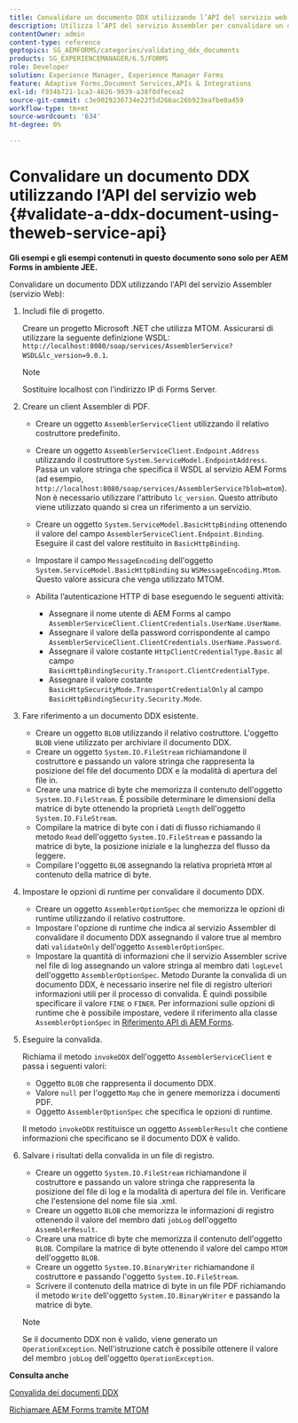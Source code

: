 ```yaml
---
title: Convalidare un documento DDX utilizzando l’API del servizio web
description: Utilizza l’API del servizio Assembler per convalidare un documento DDX.
contentOwner: admin
content-type: reference
geptopics: SG_AEMFORMS/categories/validating_ddx_documents
products: SG_EXPERIENCEMANAGER/6.5/FORMS
role: Developer
solution: Experience Manager, Experience Manager Forms
feature: Adaptive Forms,Document Services,APIs & Integrations
exl-id: f934b721-1ca3-4626-9039-a38f0dfecea2
source-git-commit: c3e9029236734e22f5d266ac26b923eafbe0a459
workflow-type: tm+mt
source-wordcount: '634'
ht-degree: 0%

---
```


# Convalidare un documento DDX utilizzando l’API del servizio web {#validate-a-ddx-document-using-theweb-service-api}

**Gli esempi e gli esempi contenuti in questo documento sono solo per AEM Forms in ambiente JEE.**

Convalidare un documento DDX utilizzando l&#39;API del servizio Assembler (servizio Web):

1. Includi file di progetto.

   Creare un progetto Microsoft .NET che utilizza MTOM. Assicurarsi di utilizzare la seguente definizione WSDL: `http://localhost:8080/soap/services/AssemblerService?WSDL&lc_version=9.0.1`.

   >[!NOTE]
   >
   >Sostituire localhost con l&#39;indirizzo IP di Forms Server.

1. Creare un client Assembler di PDF.

   * Creare un oggetto `AssemblerServiceClient` utilizzando il relativo costruttore predefinito.
   * Creare un oggetto `AssemblerServiceClient.Endpoint.Address` utilizzando il costruttore `System.ServiceModel.EndpointAddress`. Passa un valore stringa che specifica il WSDL al servizio AEM Forms (ad esempio, `http://localhost:8080/soap/services/AssemblerService?blob=mtom`). Non è necessario utilizzare l&#39;attributo `lc_version`. Questo attributo viene utilizzato quando si crea un riferimento a un servizio.
   * Creare un oggetto `System.ServiceModel.BasicHttpBinding` ottenendo il valore del campo `AssemblerServiceClient.Endpoint.Binding`. Eseguire il cast del valore restituito in `BasicHttpBinding`.
   * Impostare il campo `MessageEncoding` dell&#39;oggetto `System.ServiceModel.BasicHttpBinding` su `WSMessageEncoding.Mtom`. Questo valore assicura che venga utilizzato MTOM.
   * Abilita l’autenticazione HTTP di base eseguendo le seguenti attività:

      * Assegnare il nome utente di AEM Forms al campo `AssemblerServiceClient.ClientCredentials.UserName.UserName`.
      * Assegnare il valore della password corrispondente al campo `AssemblerServiceClient.ClientCredentials.UserName.Password`.
      * Assegnare il valore costante `HttpClientCredentialType.Basic` al campo `BasicHttpBindingSecurity.Transport.ClientCredentialType`.
      * Assegnare il valore costante `BasicHttpSecurityMode.TransportCredentialOnly` al campo `BasicHttpBindingSecurity.Security.Mode`.

1. Fare riferimento a un documento DDX esistente.

   * Creare un oggetto `BLOB` utilizzando il relativo costruttore. L&#39;oggetto `BLOB` viene utilizzato per archiviare il documento DDX.
   * Creare un oggetto `System.IO.FileStream` richiamandone il costruttore e passando un valore stringa che rappresenta la posizione del file del documento DDX e la modalità di apertura del file in.
   * Creare una matrice di byte che memorizza il contenuto dell&#39;oggetto `System.IO.FileStream`. È possibile determinare le dimensioni della matrice di byte ottenendo la proprietà `Length` dell&#39;oggetto `System.IO.FileStream`.
   * Compilare la matrice di byte con i dati di flusso richiamando il metodo `Read` dell&#39;oggetto `System.IO.FileStream` e passando la matrice di byte, la posizione iniziale e la lunghezza del flusso da leggere.
   * Compilare l&#39;oggetto `BLOB` assegnando la relativa proprietà `MTOM` al contenuto della matrice di byte.

1. Impostare le opzioni di runtime per convalidare il documento DDX.

   * Creare un oggetto `AssemblerOptionSpec` che memorizza le opzioni di runtime utilizzando il relativo costruttore.
   * Impostare l&#39;opzione di runtime che indica al servizio Assembler di convalidare il documento DDX assegnando il valore true al membro dati `validateOnly` dell&#39;oggetto `AssemblerOptionSpec`.
   * Impostare la quantità di informazioni che il servizio Assembler scrive nel file di log assegnando un valore stringa al membro dati `logLevel` dell&#39;oggetto `AssemblerOptionSpec`. Metodo Durante la convalida di un documento DDX, è necessario inserire nel file di registro ulteriori informazioni utili per il processo di convalida. È quindi possibile specificare il valore `FINE` o `FINER`. Per informazioni sulle opzioni di runtime che è possibile impostare, vedere il riferimento alla classe `AssemblerOptionSpec` in [Riferimento API di AEM Forms](https://www.adobe.com/go/learn_aemforms_javadocs_63_en).

1. Eseguire la convalida.

   Richiama il metodo `invokeDDX` dell&#39;oggetto `AssemblerServiceClient` e passa i seguenti valori:

   * Oggetto `BLOB` che rappresenta il documento DDX.
   * Valore `null` per l&#39;oggetto `Map` che in genere memorizza i documenti PDF.
   * Oggetto `AssemblerOptionSpec` che specifica le opzioni di runtime.

   Il metodo `invokeDDX` restituisce un oggetto `AssemblerResult` che contiene informazioni che specificano se il documento DDX è valido.

1. Salvare i risultati della convalida in un file di registro.

   * Creare un oggetto `System.IO.FileStream` richiamandone il costruttore e passando un valore stringa che rappresenta la posizione del file di log e la modalità di apertura del file in. Verificare che l&#39;estensione del nome file sia .xml.
   * Creare un oggetto `BLOB` che memorizza le informazioni di registro ottenendo il valore del membro dati `jobLog` dell&#39;oggetto `AssemblerResult`.
   * Creare una matrice di byte che memorizza il contenuto dell&#39;oggetto `BLOB`. Compilare la matrice di byte ottenendo il valore del campo `MTOM` dell&#39;oggetto `BLOB`.
   * Creare un oggetto `System.IO.BinaryWriter` richiamandone il costruttore e passando l&#39;oggetto `System.IO.FileStream`.
   * Scrivere il contenuto della matrice di byte in un file PDF richiamando il metodo `Write` dell&#39;oggetto `System.IO.BinaryWriter` e passando la matrice di byte.

   >[!NOTE]
   >
   >Se il documento DDX non è valido, viene generato un `OperationException`. Nell&#39;istruzione catch è possibile ottenere il valore del membro `jobLog` dell&#39;oggetto `OperationException`.

**Consulta anche**

[Convalida dei documenti DDX](/help/forms/developing/validating-ddx-documents.md#validating-ddx-documents)

[Richiamare AEM Forms tramite MTOM](/help/forms/developing/invoking-aem-forms-using-web.md#invoking-aem-forms-using-mtom)
